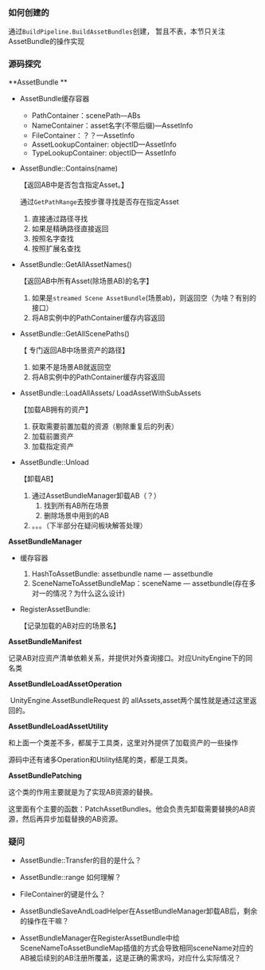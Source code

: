 ### 如何创建的

通过`BuildPipeline.BuildAssetBundles`创建， 暂且不表，本节只关注AssetBundle的操作实现

### 源码探究

**AssetBundle	**

- AssetBundle缓存容器
  - PathContainer：scenePath—ABs
  - NameContainer：asset名字(不带后缀)—AssetInfo
  - FileContainer：？？—AssetInfo   
  - AssetLookupContainer:  objectID—AssetInfo
  - TypeLookupContainer: objectID— AssetInfo

- AssetBundle::Contains(name)

  【返回AB中是否包含指定Asset。】

  通过`GetPathRange`去按步骤寻找是否存在指定Asset

  1. 直接通过路径寻找
  2. 如果是精确路径直接返回
  3. 按照名字查找
  4. 按照扩展名查找

- AssetBundle::GetAllAssetNames()

  【返回AB中所有Asset(除场景AB)的名字】

  1. 如果是`streamed Scene AssetBundle`(场景ab)，则返回空（为啥？有别的接口）
  2. 将AB实例中的PathContainer缓存内容返回

- AssetBundle::GetAllScenePaths()

  【 专门返回AB中场景资产的路径】

  1. 如果不是场景AB就返回空
  2. 将AB实例中的PathContainer缓存内容返回

- AssetBundle::LoadAllAssets/ LoadAssetWithSubAssets

  【加载AB拥有的资产】

  1. 获取需要前置加载的资源（剔除重复后的列表）
  2. 加载前置资产
  3. 加载指定资产

- AssetBundle::Unload

  【卸载AB】

  1. 通过AssetBundleManager卸载AB（？）
     1. 找到所有AB所在场景
     2. 删除场景中用到的AB
  2. 。。。（下半部分在疑问板块解答处理）

**AssetBundleManager**

- 缓存容器
  1. HashToAssetBundle:  assetbundle name — assetbundle
  2. SceneNameToAssetBundleMap：sceneName — assetbundle(存在多对一的情况？为什么这么设计)

- RegisterAssetBundle: 

  【记录加载的AB对应的场景名】

**AssetBundleManifest**

记录AB对应资产清单依赖关系，并提供对外查询接口。对应UnityEngine下的同名类

**AssetBundleLoadAssetOperation**

​	UnityEngine.AssetBundleRequest 的 allAssets,asset两个属性就是通过这里返回的。

**AssetBundleLoadAssetUtility**

​	和上面一个类差不多，都属于工具类，这里对外提供了加载资产的一些操作

源码中还有诸多Operation和Utility结尾的类，都是工具类。

**AssetBundlePatching**

这个类的作用主要就是为了实现AB资源的替换。

这里面有个主要的函数：PatchAssetBundles。他会负责先卸载需要替换的AB资源，然后再异步加载替换的AB资源。

### 疑问

- AssetBundle::Transfer的目的是什么？

- AssetBundle::range 如何理解？

- FileContainer的键是什么？

- AssetBundleSaveAndLoadHelper在AssetBundleManager卸载AB后，剩余的操作在干嘛？

- AssetBundleManager在RegisterAssetBundle中给SceneNameToAssetBundleMap插值的方式会导致相同sceneName对应的AB被后续别的AB注册所覆盖，这是正确的需求吗，对应什么实际情况？

  

